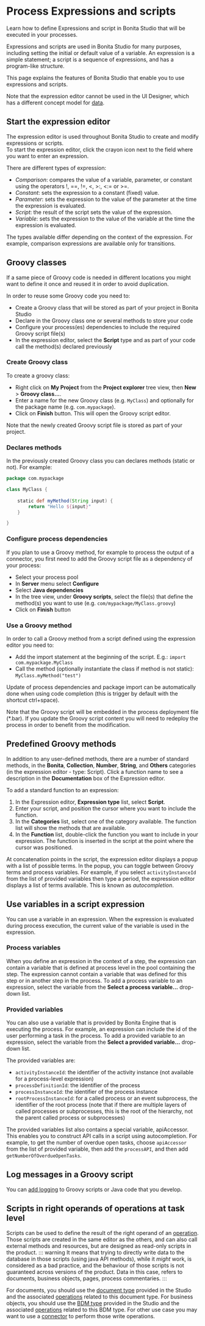 # Process Expressions and scripts

Learn how to define Expressions and script in Bonita Studio that will be executed in your processes.

Expressions and scripts are used in Bonita Studio for many purposes, including setting the initial or default value of a variable.
An expression is a simple statement; a script is a sequence of expressions, and has a program-like structure. 

This page explains the features of Bonita Studio that enable you to use expressions and scripts.

Note that the expression editor cannot be used in the UI Designer, which has a different concept model for [data](variables.md).

## Start the expression editor

The expression editor is used throughout Bonita Studio to create and modify expressions or scripts.  
To start the expression editor, click the crayon icon next to the field where you want to enter an expression. 

There are different types of expression:

- _Comparison_: compares the value of a variable, parameter, or constant using the operators !, ==, !=, &lt;, >:, &lt;:= or >=.
- _Constant_: sets the expression to a constant (fixed) value.
- _Parameter_: sets the expression to the value of the parameter at the time the expression is evaluated.
- _Script_: the result of the script sets the value of the expression.
- _Variable_: sets the expression to the value of the variable at the time the expression is evaluated.

The types available differ depending on the context of the expression. For example, comparison expressions are available only for transitions.

## Groovy classes

If a same piece of Groovy code is needed in different locations you might want to define it once and reused it in order to avoid duplication.

In order to reuse some Groovy code you need to:

- Create a Groovy class that will be stored as part of your project in Bonita Studio
- Declare in the Groovy class one or several methods to store your code
- Configure your process(es) dependencies to include the required Groovy script file(s)
- In the expression editor, select the **Script** type and as part of your code call the method(s) declared previously

### Create Groovy class

To create a groovy class:

- Right click on **My Project** from the **Project explorer** tree view, then **New** > **Groovy class...**.
- Enter a name for the new Groovy class (e.g. `MyClass`) and optionally for the package name (e.g. `com.mypackage`).
- Click on **Finish** button. This will open the Groovy script editor. 

Note that the newly created Groovy script file is stored as part of your project.

### Declares methods

In the previously created Groovy class you can declares methods (static or not). For example:

```groovy
package com.mypackage

class MyClass {
	
	static def myMethod(String input) {
		return "Hello ${input}"
	}

}
```

### Configure process dependencies

If you plan to use a Groovy method, for example to process the output of a connector, you first need to add the Groovy script file as a dependency of your process:

- Select your process pool
- In **Server** menu select **Configure**
- Select **Java dependencies**
- In the tree view, under **Groovy scripts**, select the file(s) that define the method(s) you want to use (e.g. `com/mypackage/MyClass.groovy`)
- Click on **Finish** button

### Use a Groovy method

In order to call a Groovy method from a script defined using the expression editor you need to:

- Add the import statement at the beginning of the script. E.g.: `import com.mypackage.MyClass`
- Call the method (optionally instantiate the class if method is not static): `MyClass.myMethod("test")`

Update of process dependencies and package import can be automatically done when using code completion (this is trigger by default with the shortcut ctrl+space).

Note that the Groovy script will be embedded in the process deployment file (\*.bar). If you update the Groovy script content you will need to redeploy the process in order to benefit from the modification.

## Predefined Groovy methods

In addition to any user-defined methods, there are a number of standard methods, in the **Bonita**, **Collection**, **Number**, **String**, and **Others** categories (in the expression editor - type: Script). Click a function name to see a description in the **Documentation** box of the Expression editor.

To add a standard function to an expression:

1. In the Expression editor, **Expression type** list, select **Script**.
2. Enter your script, and position the cursor where you want to include the function.
3. In the **Categories** list, select one of the category available. The function list will show the methods that are available.
4. In the **Function** list, double-click the function you want to include in your expression. The function is inserted in the script at the point where the cursor was positioned.

At concatenation points in the script, the expression editor displays a popup with a list of possible terms. In the popup, you can toggle between Groovy terms and process variables. For example, if you select `activityInstanceId` from the list of provided variables then type a period, the expression editor displays a list of terms available. This is known as _autocompletion_.

## Use variables in a script expression

You can use a variable in an expression. When the expression is evaluated during process execution, the current value of the variable is used in the expression.

### Process variables

When you define an expression in the context of a step, the expression can contain a variable that is defined at process level in the pool containing the step. The expression cannot contain a variable that was defined for this step or in another step in the process. To add a process variable to an expression, select the variable from the **Select a process variable...** drop-down list. 

### Provided variables

You can also use a variable that is provided by Bonita Engine that is executing the process. For example, an expression can include the id of the user performing a task in the process. To add a provided variable to an expression, select the variable from the **Select a provided variable...** drop-down list.

The provided variables are:

- `activityInstanceId`: the identifier of the activity instance (not available for a process-level expression)
- `processDefinitionId`: the identifier of the process
- `processInstanceId`: the identifier of the process instance
- `rootProcessInstanceId`: for a called process or an event subprocess, the identifier of the root process (note that if there are multiple layers of called processes or subprocesses, this is the root of the hierarchy, not the parent called process or subprocesses)

The provided variables list also contains a special variable, apiAccessor. This enables you to construct API calls in a script using autocompletion. For example, to get the number of overdue open tasks, choose `apiAccessor` from the list of provided variable, then add the `processAPI`, and then add `getNumberOfOverdueOpenTasks`.

## Log messages in a Groovy script

You can [add logging](logging.md) to Groovy scripts or Java code that you develop.

## Scripts in right operands of operations at task level

Scripts can be used to define the result of the right operand of an [operation](operations.md). Those scripts are created in the same editor as the others, and can also call external methods and resources, but are designed as read-only scripts in the product. 
::: warning
It means that trying to directly write data to the database in those scripts (using java API methods), while it _might_ work, is considered as a bad practice, and the behaviour of those scripts is not guaranteed across versions of the product.
Data in this case, refers to documents, business objects, pages, process commentaries.
:::

For documents, you should use the [document type](documents.md) provided in the Studio and the associated [operations](operations.md) related to this document type. 
For business objects, you should use the [BDM type](define-and-deploy-the-bdm.md) provided in the Studio and the associated [operations](operations.md) related to this BDM type. 
For other use case you may want to use a [connector](connectors-overview.md) to perform those write operations. 
